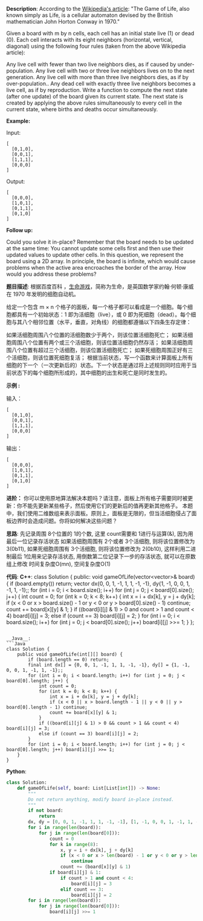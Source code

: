 __Description__:
According to the [Wikipedia's article](https://en.wikipedia.org/wiki/Conway%27s_Game_of_Life): "The Game of Life, also known simply as Life, is a cellular automaton devised by the British mathematician John Horton Conway in 1970."

Given a board with m by n cells, each cell has an initial state live (1) or dead (0). Each cell interacts with its eight neighbors (horizontal, vertical, diagonal) using the following four rules (taken from the above Wikipedia article):

Any live cell with fewer than two live neighbors dies, as if caused by under-population.
Any live cell with two or three live neighbors lives on to the next generation.
Any live cell with more than three live neighbors dies, as if by over-population..
Any dead cell with exactly three live neighbors becomes a live cell, as if by reproduction.
Write a function to compute the next state (after one update) of the board given its current state. The next state is created by applying the above rules simultaneously to every cell in the current state, where births and deaths occur simultaneously.

__Example:__

Input: 
```
[
  [0,1,0],
  [0,0,1],
  [1,1,1],
  [0,0,0]
]
```
Output: 
```
[
  [0,0,0],
  [1,0,1],
  [0,1,1],
  [0,1,0]
]
```

__Follow up:__

Could you solve it in-place? Remember that the board needs to be updated at the same time: You cannot update some cells first and then use their updated values to update other cells.
In this question, we represent the board using a 2D array. In principle, the board is infinite, which would cause problems when the active area encroaches the border of the array. How would you address these problems?

__题目描述__:
根据百度百科 ，[生命游戏](https://baike.baidu.com/item/%E7%94%9F%E5%91%BD%E6%B8%B8%E6%88%8F/2926434?fr=aladdin)，简称为生命，是英国数学家约翰·何顿·康威在 1970 年发明的细胞自动机。

给定一个包含 m × n 个格子的面板，每一个格子都可以看成是一个细胞。每个细胞都具有一个初始状态：1 即为活细胞（live），或 0 即为死细胞（dead）。每个细胞与其八个相邻位置（水平，垂直，对角线）的细胞都遵循以下四条生存定律：

如果活细胞周围八个位置的活细胞数少于两个，则该位置活细胞死亡；
如果活细胞周围八个位置有两个或三个活细胞，则该位置活细胞仍然存活；
如果活细胞周围八个位置有超过三个活细胞，则该位置活细胞死亡；
如果死细胞周围正好有三个活细胞，则该位置死细胞复活；
根据当前状态，写一个函数来计算面板上所有细胞的下一个（一次更新后的）状态。下一个状态是通过将上述规则同时应用于当前状态下的每个细胞所形成的，其中细胞的出生和死亡是同时发生的。

__示例 :__

输入： 
```
[
  [0,1,0],
  [0,0,1],
  [1,1,1],
  [0,0,0]
]
```
输出：
```
[
  [0,0,0],
  [1,0,1],
  [0,1,1],
  [0,1,0]
]
```

__进阶：__
你可以使用原地算法解决本题吗？请注意，面板上所有格子需要同时被更新：你不能先更新某些格子，然后使用它们的更新后的值再更新其他格子。
本题中，我们使用二维数组来表示面板。原则上，面板是无限的，但当活细胞侵占了面板边界时会造成问题。你将如何解决这些问题？

__思路__:
先记录周围 8个位置的 1的个数, 这里 count需要和 1进行与运算(&), 因为用最后一位记录存活状态
如果活细胞周围有 2个或者 3个活细胞, 则将该位置修改为 3(0b11),
如果死细胞周围有 3个活细胞, 则将该位置修改为 2(0b10),
这样利用二进制最后 1位用来记录存活状态, 用倒数第二位记录下一步的存活状态, 就可以在原数组上修改
时间复杂度O(mn), 空间复杂度O(1)

__代码__:
__C++__:
class Solution 
{
public:
    void gameOfLife(vector<vector<int>>& board) 
    {
        if (board.empty()) return;
        vector<int> dx{0, 0, 1, -1, 1, 1, -1, -1}, dy{1, -1, 0, 0, 1, -1, 1, -1};; 
        for (int i = 0; i < board.size(); i++) for (int j = 0; j < board[0].size(); j++) 
        {
            int count = 0;
            for (int k = 0; k < 8; k++) 
            {
                int x = i + dx[k], y = j + dy[k];
                if (x < 0 or x > board.size() - 1 or y < 0 or y > board[0].size() - 1) continue;
                count += board[x][y] & 1;
            }
            if ((board[i][j] & 1) > 0 and count > 1 and count < 4) board[i][j] = 3;
            else if (count == 3) board[i][j] = 2;
        }
        for (int i = 0; i < board.size(); i++) for (int j = 0; j < board[0].size(); j++) board[i][j] >>= 1;
    }
};
```

__Java__:
```Java
class Solution {
    public void gameOfLife(int[][] board) {
        if (board.length == 0) return;
        final int dx[] = {0, 0, 1, -1, 1, 1, -1, -1}, dy[] = {1, -1, 0, 0, 1, -1, 1, -1};; 
        for (int i = 0; i < board.length; i++) for (int j = 0; j < board[0].length; j++) {
            int count = 0;
            for (int k = 0; k < 8; k++) {
                int x = i + dx[k], y = j + dy[k];
                if (x < 0 || x > board.length - 1 || y < 0 || y > board[0].length - 1) continue;
                count += board[x][y] & 1;
            }
            if ((board[i][j] & 1) > 0 && count > 1 && count < 4) board[i][j] = 3;
            else if (count == 3) board[i][j] = 2;
        }
        for (int i = 0; i < board.length; i++) for (int j = 0; j < board[0].length; j++) board[i][j] >>= 1;
    }
}
```

__Python__:
```Python
class Solution:
    def gameOfLife(self, board: List[List[int]]) -> None:
        """
        Do not return anything, modify board in-place instead.
        """
        if not board:
            return
        dx, dy = [0, 0, 1, -1, 1, 1, -1, -1], [1, -1, 0, 0, 1, -1, 1, -1]
        for i in range(len(board)):
            for j in range(len(board[0])):
                count = 0
                for k in range(8):
                    x, y = i + dx[k], j + dy[k]
                    if (x < 0 or x > len(board) - 1 or y < 0 or y > len(board[0]) - 1):
                        continue
                    count += (board[x][y] & 1)
                if board[i][j] & 1:
                    if count > 1 and count < 4:
                        board[i][j] = 3
                    elif count == 3:
                        board[i][j] = 2
        for i in range(len(board)):
            for j in range(len(board[0])):
                board[i][j] >>= 1
```
